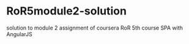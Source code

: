 # RoR5module2-solution
solution to module 2 assignment of coursera RoR 5th course SPA with AngularJS
